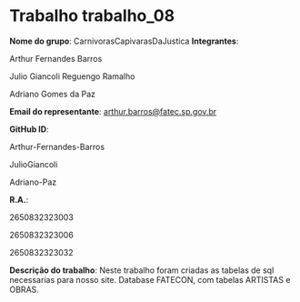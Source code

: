 # Trabalho trabalho_08
**Nome do grupo**: CarnivorasCapivarasDaJustica
**Integrantes**:

Arthur Fernandes Barros

Julio Giancoli Reguengo Ramalho 

Adriano Gomes da Paz 
  
**Email do representante**: arthur.barros@fatec.sp.gov.br

**GitHub ID**:

Arthur-Fernandes-Barros

JulioGiancoli

Adriano-Paz

**R.A.**:

2650832323003

2650832323006

2650832323032


**Descrição do trabalho**: Neste trabalho foram criadas as tabelas de sql necessarias para nosso site. 
Database FATECON, com tabelas ARTISTAS e OBRAS.
